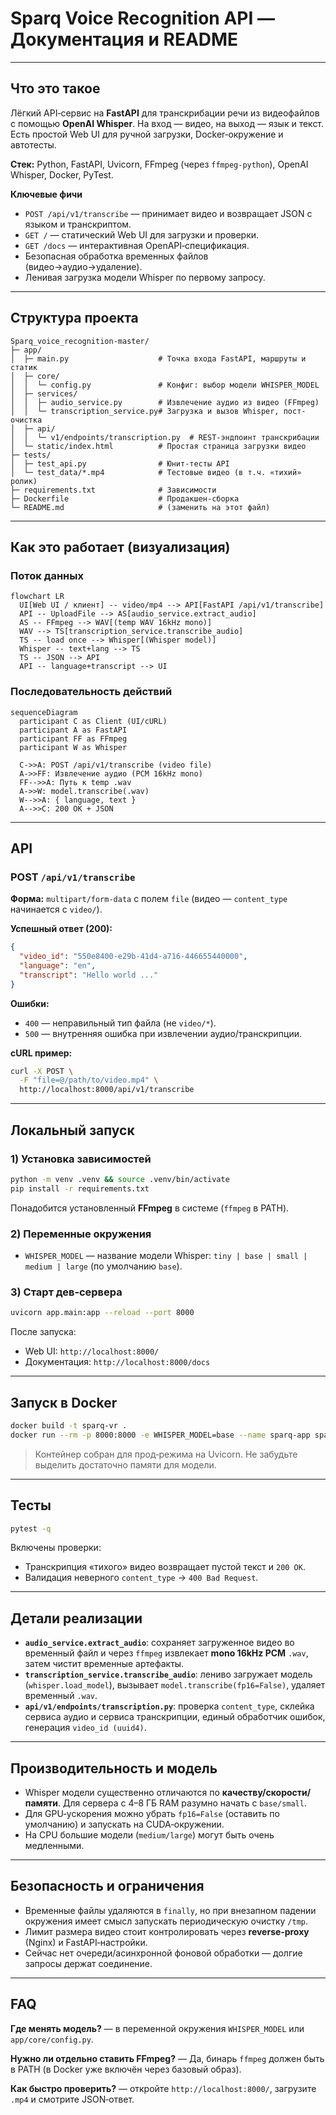 # Sparq Voice Recognition API — Документация и README

---

## Что это такое
Лёгкий API‑сервис на **FastAPI** для транскрибации речи из видеофайлов с помощью **OpenAI Whisper**. На вход — видео, на выход — язык и текст. Есть простой Web UI для ручной загрузки, Docker‑окружение и автотесты.

**Стек:** Python, FastAPI, Uvicorn, FFmpeg (через `ffmpeg-python`), OpenAI Whisper, Docker, PyTest.

**Ключевые фичи**
- `POST /api/v1/transcribe` — принимает видео и возвращает JSON с языком и транскриптом.
- `GET /` — статический Web UI для загрузки и проверки.
- `GET /docs` — интерактивная OpenAPI‑спецификация.
- Безопасная обработка временных файлов (видео→аудио→удаление).
- Ленивая загрузка модели Whisper по первому запросу.

---

## Структура проекта
```
Sparq_voice_recognition-master/
├─ app/
│  ├─ main.py                    # Точка входа FastAPI, маршруты и статик
│  ├─ core/
│  │  └─ config.py               # Конфиг: выбор модели WHISPER_MODEL
│  ├─ services/
│  │  ├─ audio_service.py        # Извлечение аудио из видео (FFmpeg)
│  │  └─ transcription_service.py# Загрузка и вызов Whisper, пост-очистка
│  ├─ api/
│  │  └─ v1/endpoints/transcription.py  # REST‑эндпоинт транскрибации
│  └─ static/index.html          # Простая страница загрузки видео
├─ tests/
│  ├─ test_api.py                # Юнит‑тесты API
│  └─ test_data/*.mp4            # Тестовые видео (в т.ч. «тихий» ролик)
├─ requirements.txt              # Зависимости
├─ Dockerfile                    # Продакшен‑сборка
└─ README.md                     # (заменить на этот файл)
```

---

## Как это работает (визуализация)

### Поток данных
```mermaid
flowchart LR
  UI[Web UI / клиент] -- video/mp4 --> API[FastAPI /api/v1/transcribe]
  API -- UploadFile --> AS[audio_service.extract_audio]
  AS -- FFmpeg --> WAV[(temp WAV 16kHz mono)]
  WAV --> TS[transcription_service.transcribe_audio]
  TS -- load once --> Whisper[(Whisper model)]
  Whisper -- text+lang --> TS
  TS -- JSON --> API
  API -- language+transcript --> UI
```

### Последовательность действий
```mermaid
sequenceDiagram
  participant C as Client (UI/cURL)
  participant A as FastAPI
  participant FF as FFmpeg
  participant W as Whisper

  C->>A: POST /api/v1/transcribe (video file)
  A->>FF: Извлечение аудио (PCM 16kHz mono)
  FF-->>A: Путь к temp .wav
  A->>W: model.transcribe(.wav)
  W-->>A: { language, text }
  A-->>C: 200 OK + JSON
```

---

## API
### POST `/api/v1/transcribe`
**Форма:** `multipart/form-data` с полем `file` (видео — `content_type` начинается с `video/`).

**Успешный ответ (200):**
```json
{
  "video_id": "550e8400-e29b-41d4-a716-446655440000",
  "language": "en",
  "transcript": "Hello world ..."
}
```

**Ошибки:**
- `400` — неправильный тип файла (не `video/*`).
- `500` — внутренняя ошибка при извлечении аудио/транскрипции.

**cURL пример:**
```bash
curl -X POST \
  -F "file=@/path/to/video.mp4" \
  http://localhost:8000/api/v1/transcribe
```

---

## Локальный запуск
### 1) Установка зависимостей
```bash
python -m venv .venv && source .venv/bin/activate
pip install -r requirements.txt
```
Понадобится установленный **FFmpeg** в системе (`ffmpeg` в PATH).

### 2) Переменные окружения
- `WHISPER_MODEL` — название модели Whisper: `tiny | base | small | medium | large` (по умолчанию `base`).

### 3) Старт дев‑сервера
```bash
uvicorn app.main:app --reload --port 8000
```
После запуска:
- Web UI: `http://localhost:8000/`
- Документация: `http://localhost:8000/docs`

---

## Запуск в Docker
```bash
docker build -t sparq-vr .
docker run --rm -p 8000:8000 -e WHISPER_MODEL=base --name sparq-app sparq-vr
```
> Контейнер собран для прод‑режима на Uvicorn. Не забудьте выделить достаточно памяти для модели.

---

## Тесты
```bash
pytest -q
```
Включены проверки:
- Транскрипция «тихого» видео возвращает пустой текст и `200 OK`.
- Валидация неверного `content_type` → `400 Bad Request`.

---

## Детали реализации
- **`audio_service.extract_audio`**: сохраняет загруженное видео во временный файл и через `ffmpeg` извлекает **mono 16kHz PCM** `.wav`, затем чистит временные артефакты.
- **`transcription_service.transcribe_audio`**: лениво загружает модель (`whisper.load_model`), вызывает `model.transcribe(fp16=False)`, удаляет временный `.wav`.
- **`api/v1/endpoints/transcription.py`**: проверка `content_type`, склейка сервиса аудио и сервиса транскрипции, единый обработчик ошибок, генерация `video_id (uuid4)`.

---

## Производительность и модель
- Whisper модели существенно отличаются по **качеству/скорости/памяти**. Для сервера с 4–8 ГБ RAM разумно начать с `base/small`.
- Для GPU‑ускорения можно убрать `fp16=False` (оставить по умолчанию) и запускать на CUDA‑окружении.
- На CPU большие модели (`medium/large`) могут быть очень медленными.

---

## Безопасность и ограничения
- Временные файлы удаляются в `finally`, но при внезапном падении окружения имеет смысл запускать периодическую очистку `/tmp`.
- Лимит размера видео стоит контролировать через **reverse‑proxy** (Nginx) и FastAPI‑настройки.
- Сейчас нет очереди/асинхронной фоновой обработки — долгие запросы держат соединение.

---


## FAQ
**Где менять модель?** — в переменной окружения `WHISPER_MODEL` или `app/core/config.py`.

**Нужно ли отдельно ставить FFmpeg?** — Да, бинарь `ffmpeg` должен быть в PATH (в Docker уже включён через базовый образ).

**Как быстро проверить?** — откройте `http://localhost:8000/`, загрузите `.mp4` и смотрите JSON‑ответ.
